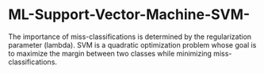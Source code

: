 # ML-Support-Vector-Machine-SVM-
The importance of miss-classifications is determined by the regularization parameter (lambda). SVM is a quadratic optimization problem whose goal is to maximize the margin between two classes while minimizing miss-classifications.
